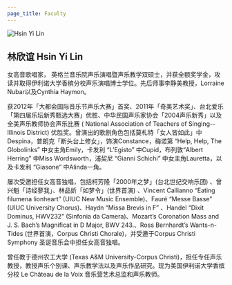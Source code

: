 ```yaml
---
page_title: Faculty
---
```


![Hsin Yi Lin](/img/Hsin-Yi-Lin.png)

## 林欣谊 Hsin Yi Lin

女高音歌唱家， 英格兰音乐院声乐演唱暨声乐教学双硕士，并获全额奖学金，攻读并取得伊利诺大学香槟分校声乐演唱博士学位。先后师事李静美教授，Lorraine Nubar以及Cynthia Haymon。

获2012年「大都会国际音乐节声乐大赛」首奖、2011年「奇美艺术奖」、台北爱乐「第四届乐坛新秀甄选大赛」优胜、中华民国声乐家协会「2004声乐新秀」以及全美声乐教师协会声乐比赛 ( National Association of Teachers of Singing-- Illinois District) 优胜奖。曾演出的歌剧角色包括莫札特「女人皆如此」中Despina，普朗克「断头台上修女」，饰演Constance，梅诺第 “Help, Help, The Globolinks” 中女主角Emily，卡发利 “L’Egisto” 中Cupid，布列敦“Albert Herring” 中Miss Wordsworth，浦契尼 “Gianni Schichi” 中女主角Lauretta，以及卡发利 “Giasone” 中Alinda一角。

屡次受邀担任女高音独唱，包括柯芳隆「2000年之梦」(台北世纪交响乐团) 、曾兴魁「诗经蓼我」、林品妡「如梦令」(世界首演) 、Vincent Callianno “Eating filumena lionheart” (UIUC New Music Ensemble)、Fauré “Messe Basse” (UIUC University Chorus)、Haydn “Missa Brevis in F” 、Handel “Dixit Dominus, HWV232” (Sinfonia da Camera)、Mozart’s Coronation Mass and J. S. Bach’s Magnificat in D Major, BWV 243.、Ross Bernhardt’s Wants-n-Tides (世界首演，Corpus Christi Chorale)，并受邀于Corpus Christi Symphony 圣诞音乐会中担任女高音独唱。

曾任教于德州农工大学 (Texas A&M University-Corpus Christi)，担任专任声乐教授，教授声乐个别课、声乐教学法以及声乐作品研究。现为美国伊利诺大学香槟分校 Le Château de la Voix 音乐营艺术总监和声乐教师。
